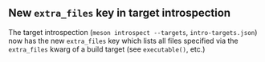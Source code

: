 ## New `extra_files` key in target introspection

The target introspection (`meson introspect --targets`, `intro-targets.json`)
now has the new `extra_files` key which lists all files specified via the
`extra_files` kwarg of a build target (see `executable()`, etc.)

